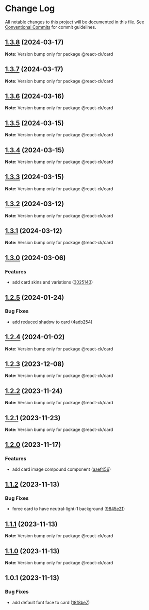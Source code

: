 # Change Log

All notable changes to this project will be documented in this file.
See [Conventional Commits](https://conventionalcommits.org) for commit guidelines.

## [1.3.8](https://github.com/abelflopes/react-ck/compare/@react-ck/card@1.3.7...@react-ck/card@1.3.8) (2024-03-17)

**Note:** Version bump only for package @react-ck/card





## [1.3.7](https://github.com/abelflopes/react-ck/compare/@react-ck/card@1.3.6...@react-ck/card@1.3.7) (2024-03-17)

**Note:** Version bump only for package @react-ck/card





## [1.3.6](https://github.com/abelflopes/react-ck/compare/@react-ck/card@1.3.5...@react-ck/card@1.3.6) (2024-03-16)

**Note:** Version bump only for package @react-ck/card





## [1.3.5](https://github.com/abelflopes/react-ck/compare/@react-ck/card@1.3.4...@react-ck/card@1.3.5) (2024-03-15)

**Note:** Version bump only for package @react-ck/card





## [1.3.4](https://github.com/abelflopes/react-ck/compare/@react-ck/card@1.3.3...@react-ck/card@1.3.4) (2024-03-15)

**Note:** Version bump only for package @react-ck/card





## [1.3.3](https://github.com/abelflopes/react-ck/compare/@react-ck/card@1.3.2...@react-ck/card@1.3.3) (2024-03-15)

**Note:** Version bump only for package @react-ck/card





## [1.3.2](https://github.com/abelflopes/react-ck/compare/@react-ck/card@1.3.1...@react-ck/card@1.3.2) (2024-03-12)

**Note:** Version bump only for package @react-ck/card





## [1.3.1](https://github.com/abelflopes/react-ck/compare/@react-ck/card@1.3.0...@react-ck/card@1.3.1) (2024-03-12)

**Note:** Version bump only for package @react-ck/card





## [1.3.0](https://github.com/abelflopes/react-ck/compare/@react-ck/card@1.2.5...@react-ck/card@1.3.0) (2024-03-06)


### Features

* add card skins and variations ([3025143](https://github.com/abelflopes/react-ck/commit/3025143613db7a85d3460bbceecb1cc10bf959bd))



## [1.2.5](https://github.com/abelflopes/react-ck/compare/@react-ck/card@1.2.4...@react-ck/card@1.2.5) (2024-01-24)


### Bug Fixes

* add reduced shadow to card ([4adb254](https://github.com/abelflopes/react-ck/commit/4adb254a036e6e56dc557ae4439811e941cded90))



## [1.2.4](https://github.com/abelflopes/react-ck/compare/@react-ck/card@1.2.3...@react-ck/card@1.2.4) (2024-01-02)

**Note:** Version bump only for package @react-ck/card





## [1.2.3](https://github.com/abelflopes/react-ck/compare/@react-ck/card@1.2.2...@react-ck/card@1.2.3) (2023-12-08)

**Note:** Version bump only for package @react-ck/card





## [1.2.2](https://github.com/abelflopes/react-ck/compare/@react-ck/card@1.2.1...@react-ck/card@1.2.2) (2023-11-24)

**Note:** Version bump only for package @react-ck/card





## [1.2.1](https://github.com/abelflopes/react-ck/compare/@react-ck/card@1.2.0...@react-ck/card@1.2.1) (2023-11-23)

**Note:** Version bump only for package @react-ck/card





## [1.2.0](https://github.com/abelflopes/react-ck/compare/@react-ck/card@1.1.2...@react-ck/card@1.2.0) (2023-11-17)


### Features

* add card image compound component ([aaef456](https://github.com/abelflopes/react-ck/commit/aaef456e768fcb2148883b3c614d6d64778fcc10))



## [1.1.2](https://github.com/abelflopes/react-ck/compare/@react-ck/card@1.1.1...@react-ck/card@1.1.2) (2023-11-13)


### Bug Fixes

* force card to have neutral-light-1 background ([9845e21](https://github.com/abelflopes/react-ck/commit/9845e21459fbfadc33ad42194870afda86048999))



## [1.1.1](https://github.com/abelflopes/react-ck/compare/@react-ck/card@1.1.0...@react-ck/card@1.1.1) (2023-11-13)

**Note:** Version bump only for package @react-ck/card





## [1.1.0](https://github.com/abelflopes/react-ck/compare/@react-ck/card@1.0.1...@react-ck/card@1.1.0) (2023-11-13)

**Note:** Version bump only for package @react-ck/card





## 1.0.1 (2023-11-13)


### Bug Fixes

* add default font face to card ([18f8be7](https://github.com/abelflopes/react-ck/commit/18f8be7e105de866e0579b4b00100fa5618dcc45))
